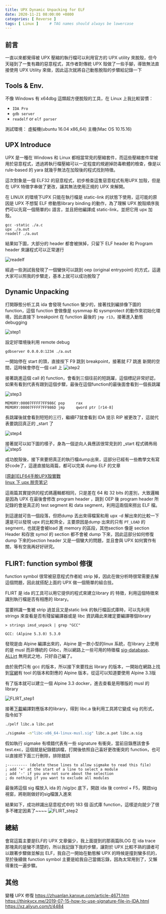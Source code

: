 ```yaml
---
title: UPX Dynamic Unpacking for ELF
date: 2020-11-21 08:00:00 +0800
categories: [ Reverse ]
tags: [ Linux ]     # TAG names should always be lowercase
---
```


## 前言
一直以來都覺得被 UPX 壓縮的執行檔可以利用官方的 UPX utility 來脫殼，但今天碰到了一隻有趣的惡意程式，其作者對傳統 UPX 殼做了一些手腳，導致無法直接使用 UPX Utility 來做，因此這次就將自己動態脫殼的步驟給記錄一下

## Tools & Env.
不像 Windows 有 x64dbg 這類超方便脫殼的工具，在 Linux 上我比較習慣：
- `IDA Pro`
- `gdb server`
- `readelf` or `elf parser`

測試環境：
虛擬機(ubuntu 16.04 x86_64)
主機(Mac OS 10.15.16)

## UPX Introduce
UPX 是一種在 Windows 和 Linux 都相當常見的壓縮套件，而這些壓縮套件常被用於惡意程式，透過將執行檔壓縮可以一定程度的規避掉防毒軟體的檢查，像是以 rule-based 的 yara 就幾乎無法在加殼後的程式找到特徵。

這次對象是一個 ELF32 的惡意程式，初步檢查這隻惡意程式有用UPX 加殼，但是在 UPX 特徵字串做了更改，讓其無法使用正規的 UPX 來解開。

在 LINUX 的環境下UPX 只能在執行檔是 static-link 的狀態下使用，這可能的原因是 UPX 不想幫 ELF 修動態library binding 的動作，為了理解 UPX 脫殼順序我們可以先寫一個簡單的c 語言，並且把他編譯成 static-link，並把它用 upx 加殼。
```
gcc -static ./a.c
upx ./a.out
readelf ./a.out
```
結果如下圖，大部分的 header 都會被抹掉，只留下 ELF header 和 Program header 來讓程式可以正常運行

![readelf](/image/2020-11-21/readelf.png)

經過一些測試我發現了一個蠻快可以跳到 oep (original entrypoint) 的方式，這邊大家可以照我的步驟走，基本上就可以成功脫殼了


## Dynamic Unpacking
打開靜態分析工具 ida 會發現 function 蠻少的，接著找到編排像下圖的function，這個 function 會做像是 sysmmap 和 sysmprotect 的動作來初始化環境，因此直接下 breakpoint 在 function 最後的 `jmp r13`，接著進入動態 debugging

![step1](/image/2020-11-21/step1.png)

設定好環境後利用 remote debug
```
gdbserver 0.0.0.0:1234 ./a.out
```

一開始停在 start 的頭，直接按下 F9 跳到 breakpoint，接著就 F7 跳進 新開的空間，這時候會停在一個 call 上
![step2](/image/2020-11-21/step2.png)

接著跳進這個 call 的 function，會看到三個往前的短跳躍，這個標記非常好認，如果有看到代表有跟到這個步驟，最後在這個function的最後面會看到一個長跳躍


![step3](/image/2020-11-21/step3.png)

```
MEMORY:00007FFFF7FF986C pop     rax
MEMORY:00007FFFF7FF986D jmp     qword ptr [r14-8]
```

長跳躍後就會看到短短的三行，繼續F7就會看到 IDA 提示 RIP 被更改了，這就代表要跳回真正的 _start 了

![step4](/image/2020-11-21/step4.png)

接著就可以如下圖的樣子，身為一個逆向人員應該很常見到的 _start 程式碼佈局
![step5](/image/2020-11-21/step5.png)

成功脫殼後，接下來要把真正的執行檔dump出來，這部分已經有一些教學文有寫好code了，這邊直接貼兩篇，都可以完美 dump ELF 的文章

[[原創]ELF64手脫UPX殼實戰](https://bbs.pediy.com/thread-255519.htm)<br>
[linux 下 upx 脱壳笔记](https://www.pediy.com/kssd/pediy10/79061.html)

這兩篇其實提供的程式碼邏輯都相同，只是差在 64 和 32 bits 的差別，大致邏輯是因為 UPX 在最後會修改 program header ，跳到 OEP 後 program header 所記錄的會是真正的 test segment 和 data segment，利用這兩個來撈出 ELF 檔。

到這邊就可告一個段落，但把dump 丟出來得檔案和用 upx -d 解出來的比較一下還是可以發現 upx 的比較齊全，主要原因是dump 出來的只有 `PT_LOAD` 的 segment，也就是會被load 進 memory 的區段，其他section 像是 section Header 和存放 symol 的 section 都不會被 dump 下來，因此這部分如何修復dump 下來的section header 又是一個蠻大的問題，並且會與 UPX 如何實作有關，等有空我再好好研究。


## FLIRT: function symbol 修復

function symbol 很常被惡意程式作者給 strip 掉，因此在做分析時很常需要去解這個問題，因此就搭配上面的 UPX 做一個簡單的組合技。

FLIRT 是 ida 的工具可以用它提供的程式來建立library 的 特徵，利用這個特徵來識別執行檔是否有相應的 library。

當要辨識一隻被 strip 過並且又是static link 的執行檔函式庫時，可以先利用 strings 來查看是否有殘留編譯器或是 libc 資訊藉此來確定要編譯哪個library

```
> strings imsd_unpack | grep "GCC"

GCC: (Alpine 5.3.0) 5.3.0
```

發現是由 Alpine 編譯出來的，Alpine 是一款小型的linux 系統，在library 上使用的是 musl 而非傳統的 Glibc，所以網路上一些可用的特徵檔 
[sig-database](https://github.com/push0ebp/sig-database)、[ALLirt](https://github.com/push0ebp/ALLirt) 無用武之地，只好自己編了。

由於我們只有 gcc 的版本，所以接下來要找出 library 的版本，一開始在網路上找到[官網](https://pkgs.alpinelinux.org/packages?name=gcc&branch=v3.3)有 tool 的版本和對應的 Alpine 版本，從這可以知道要使用 Alpine 3.3版

有了版本就可以建立一個 Alpine 3.3 docker，進去查看是用哪版的 musl 的 library

![FLIRT_step1](/image/2020-11-21/FLIRT_step1.png)

接著[下載](https://musl.libc.org/releases.html
)編譯對應版本的library，得到 libc.a 後利用工具將它變成 sig 的形式，指令如下


```sh
./pelf libc.a libc.pat

./sigmake -n"libc-x86_64-linux-musl.sig" libc.a.pat libc.a.sig
```
假如執行 sigmake 有噴錯代表有一些 signature 有衝突，當前目錄應該會多 test.exc，這個就是紀錄錯誤檔，打開後依照自己喜好更改衝突的 function，也可以直接把下面三行刪除，排除錯誤

```
;--------- (delete these lines to allow sigmake to read this file)
; add '+' at the start of a line to select a module
; add '-' if you are not sure about the selection
; do nothing if you want to exclude all modules
```
最後將這個 sig 檔放入 ida 的 /sig/pc 底下，開啟 ida 後 control + F5，開啟sig 視窗，將剛剛做好的sig檔匯入進來

結果如下，成功辨識出惡意程式中的 183 個 函式庫 function，這樣逆向就少了很多不確定因素了~~~~
![FLIRT_step2](/image/2020-11-21/FLIRT_step2.png)

## 總結
會寫這篇主要是ELF的 UPX 文章偏少，我上面提到的那兩篇BLOG 在 ida trace 那塊真的是蠻不清楚的，所以我記錄下我的步驟，讓對於 UPX 比較不熟的讀者可以跟著步驟做並解出 ELF，我自己一開始在動態解 UPX 的時候是撞到蠻多坑的，至於後續做 function symbol 主要是給我自己當備忘錄，因為太常用到了，又懶得重找一遍步驟。

## 其他
變種 UPX 修復
https://zhuanlan.kanxue.com/article-4671.htm
https://thinkycx.me/2019-07-15-how-to-use-signature-file-in-IDA.html
https://xz.aliyun.com/t/4484
